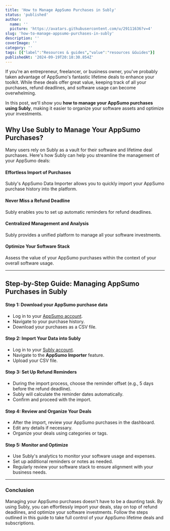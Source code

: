 ```yaml
---
title: 'How to Manage AppSumo Purchases in Subly'
status: 'published'
author:
  name: ''
  picture: 'https://avatars.githubusercontent.com/u/29111636?v=4'
slug: 'how-to-manage-appsumo-purchases-in-subly'
description: ''
coverImage: ''
category: ''
tags: [{"label":"Resources & guides","value":"resources &Guides"}]
publishedAt: '2024-09-19T20:18:30.854Z'
---
```


If you're an entrepreneur, freelancer, or business owner, you've probably taken advantage of AppSumo's fantastic lifetime deals to enhance your toolkit. While these deals offer great value, keeping track of all your purchases, refund deadlines, and software usage can become overwhelming.

In this post, we'll show you **how to manage your AppSumo purchases using Subly**, making it easier to organize your software assets and optimize your investments.

## Why Use Subly to Manage Your AppSumo Purchases?

Many users rely on Subly as a vault for their software and lifetime deal purchases. Here's how Subly can help you streamline the management of your AppSumo deals:

#### Effortless Import of Purchases

Subly's AppSumo Data Importer allows you to quickly import your AppSumo purchase history into the platform.

#### Never Miss a Refund Deadline

Subly enables you to set up automatic reminders for refund deadlines.

#### Centralized Management and Analysis

Subly provides a unified platform to manage all your software investments.

#### Optimize Your Software Stack

Assess the value of your AppSumo purchases within the context of your overall software usage.

---

## Step-by-Step Guide: Managing AppSumo Purchases in Subly

#### Step 1: Download your AppSumo purchase data

- Log in to your [AppSumo account](https://appsumo.com/account/products/).
- Navigate to your purchase history.
- Download your purchases as a CSV file.

#### **Step 2: Import Your Data into Subly**

- Log in to your [Subly account](https://web.subly.app/).
- Navigate to the **AppSumo Importer** feature.
- Upload your CSV file.

#### **Step 3: Set Up Refund Reminders**

- During the import process, choose the reminder offset (e.g., 5 days before the refund deadline).
- Subly will calculate the reminder dates automatically.
- Confirm and proceed with the import.

#### **Step 4: Review and Organize Your Deals**

- After the import, review your AppSumo purchases in the dashboard.
- Edit any details if necessary.
- Organize your deals using categories or tags.

#### **Step 5: Monitor and Optimize**

- Use Subly's analytics to monitor your software usage and expenses.
- Set up additional reminders or notes as needed.
- Regularly review your software stack to ensure alignment with your business needs.

---

### Conclusion

Managing your AppSumo purchases doesn't have to be a daunting task. By using Subly, you can effortlessly import your deals, stay on top of refund deadlines, and optimize your software investments. Follow the steps outlined in this guide to take full control of your AppSumo lifetime deals and subscriptions.
